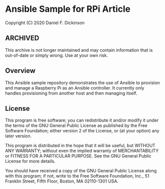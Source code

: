 # Ansible Sample for RPi Article

Copyright (C) 2020 Daniel F. Dickinson

## ARCHIVED

This archive is not longer maintained and may contain information
that is out-of-date or simply wrong. Use at your own risk.

## Overview

This Ansible sample repository demonstrates the use of Ansible to
provision and manage a Raspberry Pi as an Ansible controller.  It
currently only handles provisioning from another host and then
managing itself.

## License

This program is free software; you can redistribute it and/or modify
it under the terms of the GNU General Public License as published by
the Free Software Foundation; either version 2 of the License, or
(at your option) any later version.

This program is distributed in the hope that it will be useful,
but WITHOUT ANY WARRANTY; without even the implied warranty of
MERCHANTABILITY or FITNESS FOR A PARTICULAR PURPOSE.  See the
GNU General Public License for more details.

You should have received a copy of the GNU General Public License along
with this program; if not, write to the Free Software Foundation, Inc.,
51 Franklin Street, Fifth Floor, Boston, MA 02110-1301 USA.

